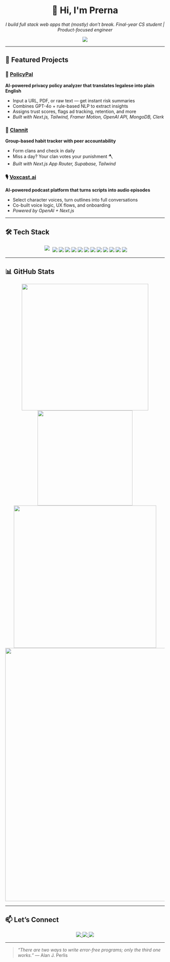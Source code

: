 <!-- README HEADER -->
<h1 align="center">👋 Hi, I'm Prerna</h1>
<p align="center">
  <em>I build full stack web apps that (mostly) don’t break. Final-year CS student | Product-focused engineer</em>
</p>

<p align="center">
  <img src="https://img.shields.io/badge/Actively%20seeking%20SWE%20roles-%2300bfa6?style=for-the-badge&logo=target" />
</p>

---

## 🚀 Featured Projects

<!-- PolicyPal -->
<h3>🔐 <a href="https://github.com/prernaxa/PolicyPal">PolicyPal</a></h3>
<p><strong>AI-powered privacy policy analyzer that translates legalese into plain English</strong></p>
<ul>
  <li>Input a URL, PDF, or raw text — get instant risk summaries</li>
  <li>Combines GPT-4o + rule-based NLP to extract insights</li>
  <li>Assigns trust scores, flags ad tracking, retention, and more</li>
  <li><em>Built with Next.js, Tailwind, Framer Motion, OpenAI API, MongoDB, Clerk</em></li>
</ul>

<!-- Clannit -->
<h3>🤝 <a href="https://github.com/prernaxa/clannit">Clannit</a></h3>
<p><strong>Group-based habit tracker with peer accountability</strong></p>
<ul>
  <li>Form clans and check in daily</li>
  <li>Miss a day? Your clan votes your punishment 🪓</li>
  <li><em>Built with Next.js App Router, Supabase, Tailwind</em></li>
</ul>

<!-- Voxcast -->
<h3>🎙️ <a href="https://github.com/prernaxa/voxcast.ai">Voxcast.ai</a></h3>
<p><strong>AI-powered podcast platform that turns scripts into audio episodes</strong></p>
<ul>
  <li>Select character voices, turn outlines into full conversations</li>
  <li>Co-built voice logic, UX flows, and onboarding</li>
  <li><em>Powered by OpenAI + Next.js</em></li>
</ul>

---

## 🛠 Tech Stack

<div align="center">
  <!-- Language badges -->
  <img src="https://img.shields.io/badge/HTML5-E34F26?style=flat-square&logo=html5&logoColor=white" style="margin: 5px; transform: scale(1.05); transition: transform 0.2s;" />
  <img src="https://img.shields.io/badge/CSS3-1572B6?style=flat-square&logo=css3&logoColor=white" />
  <img src="https://img.shields.io/badge/JavaScript-F7DF1E?style=flat-square&logo=javascript&logoColor=black" />
  <img src="https://img.shields.io/badge/TypeScript-3178C6?style=flat-square&logo=typescript&logoColor=white" />
  <img src="https://img.shields.io/badge/React-61DAFB?style=flat-square&logo=react&logoColor=black" />
  <img src="https://img.shields.io/badge/Next.js-000000?style=flat-square&logo=next.js" />
  <img src="https://img.shields.io/badge/TailwindCSS-38B2AC?style=flat-square&logo=tailwind-css&logoColor=white" />
  <img src="https://img.shields.io/badge/Framer%20Motion-000000?style=flat-square&logo=framer&logoColor=white" />
  <img src="https://img.shields.io/badge/MongoDB-47A248?style=flat-square&logo=mongodb&logoColor=white" />
  <img src="https://img.shields.io/badge/PostgreSQL-336791?style=flat-square&logo=postgresql&logoColor=white" />
  <img src="https://img.shields.io/badge/Supabase-3ECF8E?style=flat-square&logo=supabase&logoColor=white" />
  <img src="https://img.shields.io/badge/Vercel-000000?style=flat-square&logo=vercel&logoColor=white" />
  <img src="https://img.shields.io/badge/Postman-FF6C37?style=flat-square&logo=postman&logoColor=white" />
</div>

---

## 📊 GitHub Stats

<div align="center">
  <img src="https://github-readme-stats.vercel.app/api?username=prernaxa&show_icons=true&theme=tokyonight" width="400" />
  <img src="https://github-readme-stats.vercel.app/api/top-langs/?username=prernaxa&layout=compact&theme=tokyonight" width="300" />
  <br />
  <img src="https://streak-stats.demolab.com/?user=prernaxa&theme=tokyonight" width="450" />
  <img src="https://github-profile-trophy.vercel.app/?username=prernaxa&theme=radical&no-frame=false&no-bg=true&margin-w=4" width="800" />
</div>

---

## 📫 Let’s Connect

<p align="center">
  <a href="https://www.linkedin.com/in/prernaprakash28/">
    <img src="https://img.shields.io/badge/LinkedIn-0A66C2?style=for-the-badge&logo=linkedin&logoColor=white" />
  </a>
  <a href="mailto:prerna.ecjbi7@gmail.com">
    <img src="https://img.shields.io/badge/Gmail-D14836?style=for-the-badge&logo=gmail&logoColor=white" />
  </a>
  <a href="https://portfolio-prerna.vercel.app/">
    <img src="https://img.shields.io/badge/Portfolio-000000?style=for-the-badge&logo=vercel&logoColor=white" />
  </a>
</p>

---

<blockquote>
  <em>“There are two ways to write error-free programs; only the third one works.”</em>  
  — Alan J. Perlis
</blockquote>


